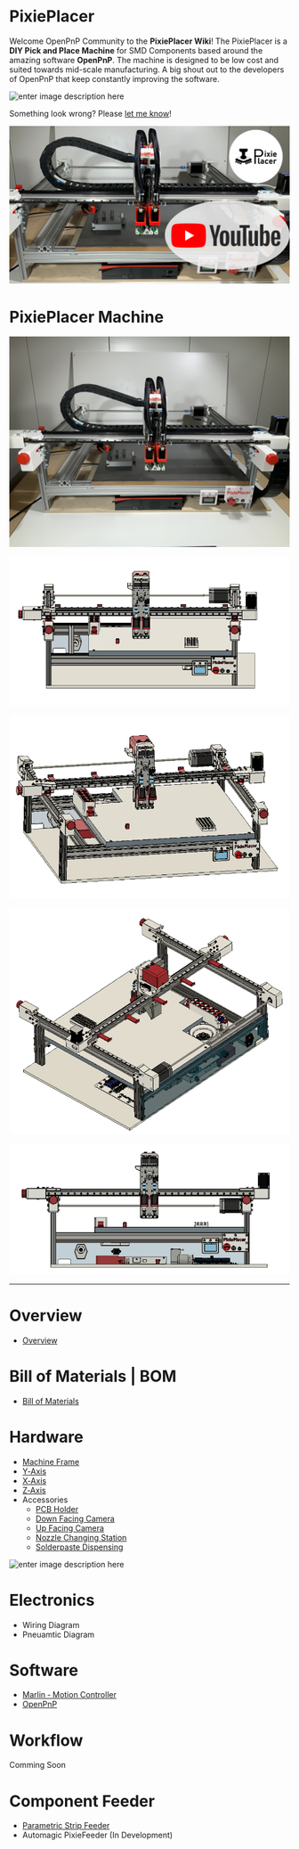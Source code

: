 # PixiePlacer
Welcome OpenPnP Community to the **PixiePlacer Wiki**!
The PixiePlacer is a **DIY Pick and Place Machine** for SMD Components based around the amazing software **OpenPnP**. The machine is designed to be low cost and suited towards mid-scale manufacturing. A big shout out to the developers of OpenPnP that keep constantly improving the software.

![enter image description here](https://github.com/PixiePlacer/PixiePlacer/blob/main/Hardware/0.%20PixiePlacer%20Machine/PixiePlacer_Start.gif)

Something look wrong? Please [let me know](https://github.com/PixiePlacer/PixiePlacer/issues/new)!

[![PixiePlacer](https://github.com/PixiePlacer/PixiePlacer/blob/main/Hardware/0.%20PixiePlacer%20Machine/YouTube_Thumbnail.png 'PixiePlacer')](https://www.youtube.com/@pixieplacer)



# PixiePlacer Machine
![enter image description here](https://github.com/PixiePlacer/PixiePlacer/blob/main/Hardware/0.%20PixiePlacer%20Machine/1.JPEG)

![enter image description here](https://github.com/PixiePlacer/PixiePlacer/blob/main/Hardware/0.%20PixiePlacer%20Machine/1.png)

![enter image description here](https://github.com/PixiePlacer/PixiePlacer/blob/main/Hardware/0.%20PixiePlacer%20Machine/0.png)

![enter image description here](https://github.com/PixiePlacer/PixiePlacer/blob/main/Hardware/0.%20PixiePlacer%20Machine/2.png)

![enter image description here](https://github.com/PixiePlacer/PixiePlacer/blob/main/Hardware/0.%20PixiePlacer%20Machine/5.png)


***
# Overview
 - [Overview](https://github.com/PixiePlacer/PixiePlacer/wiki/Overview)



# Bill of Materials | BOM
 - [Bill of Materials](https://github.com/PixiePlacer/PixiePlacer/wiki/Bill-of-Materials)
 
# Hardware
 - [Machine Frame](https://github.com/PixiePlacer/PixiePlacer/wiki/Machine-Frame)
 - [Y‐Axis](https://github.com/PixiePlacer/PixiePlacer/wiki/Y%E2%80%90Axis)
 - [X‐Axis](https://github.com/PixiePlacer/PixiePlacer/wiki/X%E2%80%90Axis)
 - [Z‐Axis](https://github.com/PixiePlacer/PixiePlacer/wiki/Z%E2%80%90Axis)
 - Accessories
	- [PCB Holder](https://github.com/PixiePlacer/PixiePlacer/wiki/PCB-Holder)
	- [Down Facing Camera](https://github.com/PixiePlacer/PixiePlacer/wiki/Down-Facing-Camera)
	- [Up Facing Camera](https://github.com/PixiePlacer/PixiePlacer/wiki/Up-Facing-Camera)
	- [Nozzle Changing Station](https://github.com/PixiePlacer/PixiePlacer/wiki/Nozzle-Changing-Station)
	- [Solderpaste Dispensing](https://github.com/PixiePlacer/PixiePlacer/wiki/Solderpaste-Dispensing)

![enter image description here](xxx)
# Electronics
 - Wiring Diagram
 - Pneuamtic Diagram

# Software

 - [Marlin ‐ Motion Controller](https://github.com/PixiePlacer/PixiePlacer/wiki/Marlin-%E2%80%90-Motion-Controller)
 - [OpenPnP](https://github.com/PixiePlacer/PixiePlacer/wiki/OpenPnP)

# Workflow
Comming Soon

# Component Feeder

 - [Parametric Strip Feeder](https://github.com/PixiePlacer/PixiePlacer/wiki/Parametric-Strip-Feeder)
 - Automagic PixieFeeder (In Development) 

